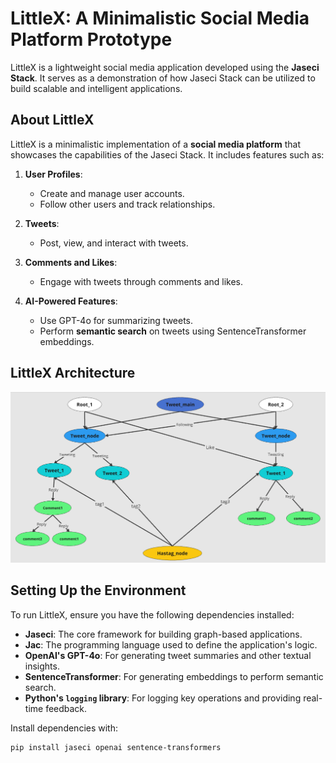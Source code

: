# LittleX: A Minimalistic Social Media Platform Prototype

LittleX is a lightweight social media application developed using the **Jaseci Stack**. It serves as a demonstration of how Jaseci Stack can be utilized to build scalable and intelligent applications.

## **About LittleX**

LittleX is a minimalistic implementation of a **social media platform** that showcases the capabilities of the Jaseci Stack. It includes features such as:

1. **User Profiles**:
   - Create and manage user accounts.
   - Follow other users and track relationships.

2. **Tweets**:
   - Post, view, and interact with tweets.

3. **Comments and Likes**:
   - Engage with tweets through comments and likes.

4. **AI-Powered Features**:
   - Use GPT-4o for summarizing tweets.
   - Perform **semantic search** on tweets using SentenceTransformer embeddings.

## **LittleX Architecture**

![Architecture](Documentation/images/Architecture.png)

## **Setting Up the Environment**

To run LittleX, ensure you have the following dependencies installed:

- **Jaseci**: The core framework for building graph-based applications.
- **Jac**: The programming language used to define the application's logic.
- **OpenAI's GPT-4o**: For generating tweet summaries and other textual insights.
- **SentenceTransformer**: For generating embeddings to perform semantic search.
- **Python's `logging` library**: For logging key operations and providing real-time feedback.

Install dependencies with:

```bash
pip install jaseci openai sentence-transformers
```




